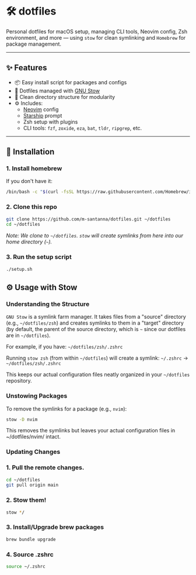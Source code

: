 # 🛠️ dotfiles

Personal dotfiles for macOS setup, managing CLI tools, Neovim config, Zsh environment, and more — using `stow` for clean symlinking and `Homebrew` for package management.

---

## ✨ Features

- 📦 Easy install script for packages and configs
- 🔗 Dotfiles managed with [GNU Stow](https://www.gnu.org/software/stow/)
- 🧠 Clean directory structure for modularity
- ⚙️ Includes:
  - [Neovim](https://neovim.io) config
  - [Starship](https://starship.rs/) prompt
  - Zsh setup with plugins
  - CLI tools: `fzf`, `zoxide`, `eza`, `bat`, `tldr`, `ripgrep`, etc.

---

## 🚀 Installation

### 1. Install homebrew

If you don't have it:

```zsh
/bin/bash -c "$(curl -fsSL https://raw.githubusercontent.com/Homebrew/install/HEAD/install.sh)"
```

### 2. Clone this repo

```zsh
git clone https://github.com/m-santanna/dotfiles.git ~/dotfiles
cd ~/dotfiles
```

_Note: We clone to `~/dotfiles`. `stow` will create symlinks from here into our home directory (`~`)._

### 3. Run the setup script

```zsh
./setup.sh
```

## ⚙️ Usage with Stow

### Understanding the Structure

`GNU Stow` is a symlink farm manager. It takes files from a "source" directory (e.g., `~/dotfiles/zsh`) and creates symlinks to them in a "target" directory (by default, the parent of the source directory, which is `~` since our dotfiles are in `~/dotfiles`).

For example, if you have:
`~/dotfiles/zsh/.zshrc`

Running `stow zsh` (from within `~/dotfiles`) will create a symlink:
`~/.zshrc` -> `~/dotfiles/zsh/.zshrc`

This keeps our actual configuration files neatly organized in your `~/dotfiles` repository.

### Unstowing Packages

To remove the symlinks for a package (e.g., `nvim`):

```zsh
stow -D nvim
```

This removes the symlinks but leaves your actual configuration files in ~/dotfiles/nvim/ intact.

### Updating Changes

### 1. Pull the remote changes.

```zsh
cd ~/dotfiles
git pull origin main
```

### 2. Stow them!

```zsh
stow */
```

### 3. Install/Upgrade brew packages

```zsh
brew bundle upgrade
```

### 4. Source .zshrc

```zsh
source ~/.zshrc
```
